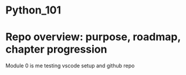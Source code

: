 # Python_101
# Repo overview: purpose, roadmap, chapter progression

Module 0 is me testing vscode setup and github repo
